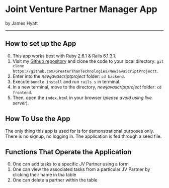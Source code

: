 # Joint Venture Partner Manager App
by James Hyatt
**********
## How to set up the App
0. This app works best with Ruby 2.6.1 & Rails 6.1.3.1.
1. Visit my [Github repository](https://github.com/GreaterThanTechnologies/NewJavaScriptProject) 
and clone the code to your local directory:
 `git clone https://github.com/GreaterThanTechnologies/NewJavaScriptProjectt`.
2. Enter into the *newjavascriptproject* folder: `cd backend`.
3. Execute `bundle install` and run `rails s` in terminal.
4. In a new terminal, move to the directory, *newjavascriptproject* folder: `cd frontend`.
5. Then, open the `index.html` in your browser (*please avoid using live server*).
## How To Use the App
The only thing this app is used for is for demonstrational purposes only. There is no signup, no 
logging in. The application is fed through a seed file. 
## Functions That Operate the Application
0. One can add tasks to a specific JV Partner using a form
1. One can view the associated tasks from a particular JV Partner by clicking
their name in tha table
2. One can delete a partner within the table




